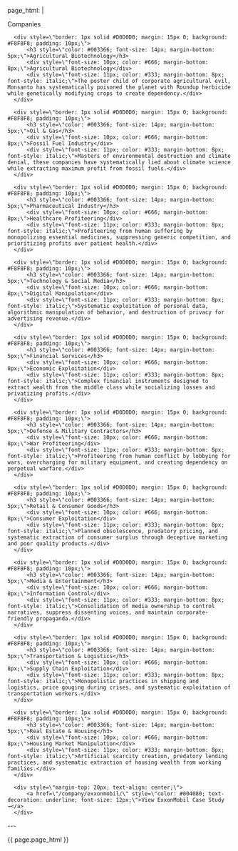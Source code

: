 page_html: |
  
  <div style=\"width: 760px; margin: 20px auto; background: #fff; border: 1px solid #CCC; padding: 20px;\">
      <div style=\"background: linear-gradient(#6699CC, #4477AA); color: #fff; padding: 10px; font-weight: bold; font-size: 16px; border-bottom: 1px solid #003366; margin: -20px -20px 20px -20px;\">Companies</div>
  
      <div style=\"border: 1px solid #D0D0D0; margin: 15px 0; background: #F8F8F8; padding: 10px;\">
          <h3 style=\"color: #003366; font-size: 14px; margin-bottom: 5px;\">Agricultural Biotechnology</h3>
          <div style=\"font-size: 10px; color: #666; margin-bottom: 8px;\">Agricultural Biotechnology</div>
          <div style=\"font-size: 11px; color: #333; margin-bottom: 8px; font-style: italic;\">The poster child of corporate agricultural evil, Monsanto has systematically poisoned the planet with Roundup herbicide while genetically modifying crops to create dependency.</div>
      </div>
  
      <div style=\"border: 1px solid #D0D0D0; margin: 15px 0; background: #F8F8F8; padding: 10px;\">
          <h3 style=\"color: #003366; font-size: 14px; margin-bottom: 5px;\">Oil & Gas</h3>
          <div style=\"font-size: 10px; color: #666; margin-bottom: 8px;\">Fossil Fuel Industry</div>
          <div style=\"font-size: 11px; color: #333; margin-bottom: 8px; font-style: italic;\">Masters of environmental destruction and climate denial, these companies have systematically lied about climate science while extracting maximum profit from fossil fuels.</div>
      </div>
  
      <div style=\"border: 1px solid #D0D0D0; margin: 15px 0; background: #F8F8F8; padding: 10px;\">
          <h3 style=\"color: #003366; font-size: 14px; margin-bottom: 5px;\">Pharmaceutical Industry</h3>
          <div style=\"font-size: 10px; color: #666; margin-bottom: 8px;\">Healthcare Profiteering</div>
          <div style=\"font-size: 11px; color: #333; margin-bottom: 8px; font-style: italic;\">Profiteering from human suffering by monopolizing essential medicines, suppressing generic competition, and prioritizing profits over patient health.</div>
      </div>
  
      <div style=\"border: 1px solid #D0D0D0; margin: 15px 0; background: #F8F8F8; padding: 10px;\">
          <h3 style=\"color: #003366; font-size: 14px; margin-bottom: 5px;\">Technology & Social Media</h3>
          <div style=\"font-size: 10px; color: #666; margin-bottom: 8px;\">Digital Manipulation</div>
          <div style=\"font-size: 11px; color: #333; margin-bottom: 8px; font-style: italic;\">Systematic exploitation of personal data, algorithmic manipulation of behavior, and destruction of privacy for advertising revenue.</div>
      </div>
  
      <div style=\"border: 1px solid #D0D0D0; margin: 15px 0; background: #F8F8F8; padding: 10px;\">
          <h3 style=\"color: #003366; font-size: 14px; margin-bottom: 5px;\">Financial Services</h3>
          <div style=\"font-size: 10px; color: #666; margin-bottom: 8px;\">Economic Exploitation</div>
          <div style=\"font-size: 11px; color: #333; margin-bottom: 8px; font-style: italic;\">Complex financial instruments designed to extract wealth from the middle class while socializing losses and privatizing profits.</div>
      </div>
  
      <div style=\"border: 1px solid #D0D0D0; margin: 15px 0; background: #F8F8F8; padding: 10px;\">
          <h3 style=\"color: #003366; font-size: 14px; margin-bottom: 5px;\">Defense & Military Contractors</h3>
          <div style=\"font-size: 10px; color: #666; margin-bottom: 8px;\">War Profiteering</div>
          <div style=\"font-size: 11px; color: #333; margin-bottom: 8px; font-style: italic;\">Profiteering from human conflict by lobbying for wars, overcharging for military equipment, and creating dependency on perpetual warfare.</div>
      </div>
  
      <div style=\"border: 1px solid #D0D0D0; margin: 15px 0; background: #F8F8F8; padding: 10px;\">
          <h3 style=\"color: #003366; font-size: 14px; margin-bottom: 5px;\">Retail & Consumer Goods</h3>
          <div style=\"font-size: 10px; color: #666; margin-bottom: 8px;\">Consumer Exploitation</div>
          <div style=\"font-size: 11px; color: #333; margin-bottom: 8px; font-style: italic;\">Planned obsolescence, predatory pricing, and systematic extraction of consumer surplus through deceptive marketing and poor quality products.</div>
      </div>
  
      <div style=\"border: 1px solid #D0D0D0; margin: 15px 0; background: #F8F8F8; padding: 10px;\">
          <h3 style=\"color: #003366; font-size: 14px; margin-bottom: 5px;\">Media & Entertainment</h3>
          <div style=\"font-size: 10px; color: #666; margin-bottom: 8px;\">Information Control</div>
          <div style=\"font-size: 11px; color: #333; margin-bottom: 8px; font-style: italic;\">Consolidation of media ownership to control narratives, suppress dissenting voices, and maintain corporate-friendly propaganda.</div>
      </div>
  
      <div style=\"border: 1px solid #D0D0D0; margin: 15px 0; background: #F8F8F8; padding: 10px;\">
          <h3 style=\"color: #003366; font-size: 14px; margin-bottom: 5px;\">Transportation & Logistics</h3>
          <div style=\"font-size: 10px; color: #666; margin-bottom: 8px;\">Supply Chain Exploitation</div>
          <div style=\"font-size: 11px; color: #333; margin-bottom: 8px; font-style: italic;\">Monopolistic practices in shipping and logistics, price gouging during crises, and systematic exploitation of transportation workers.</div>
      </div>
  
      <div style=\"border: 1px solid #D0D0D0; margin: 15px 0; background: #F8F8F8; padding: 10px;\">
          <h3 style=\"color: #003366; font-size: 14px; margin-bottom: 5px;\">Real Estate & Housing</h3>
          <div style=\"font-size: 10px; color: #666; margin-bottom: 8px;\">Housing Market Manipulation</div>
          <div style=\"font-size: 11px; color: #333; margin-bottom: 8px; font-style: italic;\">Artificial scarcity creation, predatory lending practices, and systematic extraction of housing wealth from working families.</div>
      </div>
  
      <div style=\"margin-top: 20px; text-align: center;\">
          <a href=\"/company/exxonmobil/\" style=\"color: #004080; text-decoration: underline; font-size: 12px;\">View ExxonMobil Case Study →</a>
      </div>
  </div>---

{{ page.page_html }}
